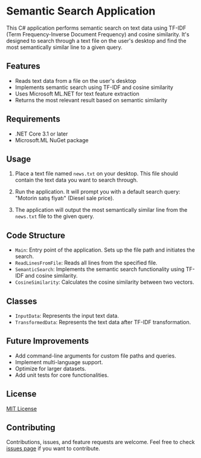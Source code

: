 # Semantic Search Application

This C# application performs semantic search on text data using TF-IDF (Term Frequency-Inverse Document Frequency) and cosine similarity. It's designed to search through a text file on the user's desktop and find the most semantically similar line to a given query.

## Features

- Reads text data from a file on the user's desktop
- Implements semantic search using TF-IDF and cosine similarity
- Uses Microsoft ML.NET for text feature extraction
- Returns the most relevant result based on semantic similarity

## Requirements

- .NET Core 3.1 or later
- Microsoft.ML NuGet package

## Usage

1. Place a text file named `news.txt` on your desktop. This file should contain the text data you want to search through.

2. Run the application. It will prompt you with a default search query: "Motorin satış fiyatı" (Diesel sale price).

3. The application will output the most semantically similar line from the `news.txt` file to the given query.

## Code Structure

- `Main`: Entry point of the application. Sets up the file path and initiates the search.
- `ReadLinesFromFile`: Reads all lines from the specified file.
- `SemanticSearch`: Implements the semantic search functionality using TF-IDF and cosine similarity.
- `CosineSimilarity`: Calculates the cosine similarity between two vectors.

## Classes

- `InputData`: Represents the input text data.
- `TransformedData`: Represents the text data after TF-IDF transformation.

## Future Improvements

- Add command-line arguments for custom file paths and queries.
- Implement multi-language support.
- Optimize for larger datasets.
- Add unit tests for core functionalities.

## License

[MIT License](https://opensource.org/licenses/MIT)

## Contributing

Contributions, issues, and feature requests are welcome. Feel free to check [issues page](https://github.com/ogunerkutay/SemanticSearch/issues) if you want to contribute.

